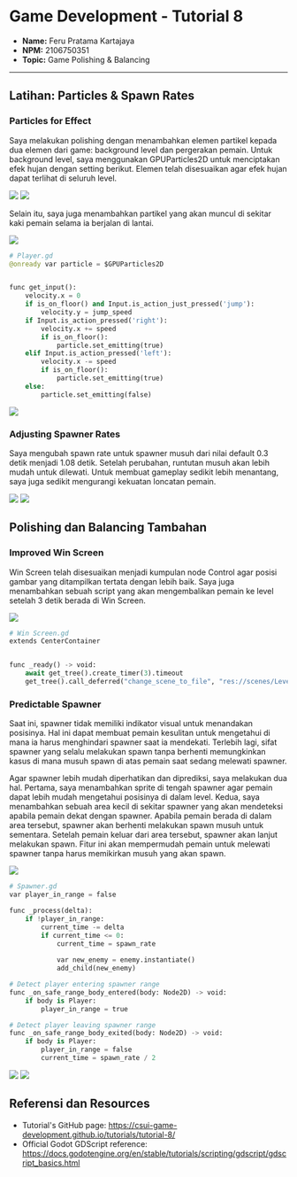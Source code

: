# Game Development - Tutorial 8

- **Name:** Feru Pratama Kartajaya
- **NPM:** 2106750351
- **Topic:** Game Polishing & Balancing

---

## Latihan: Particles & Spawn Rates

### Particles for Effect
Saya melakukan polishing dengan menambahkan elemen partikel kepada dua elemen dari game: background level dan pergerakan pemain. Untuk background level, saya menggunakan GPUParticles2D untuk menciptakan efek hujan dengan setting berikut. Elemen telah disesuaikan agar efek hujan dapat terlihat di seluruh level.

![](./docs/rain_settings.png)
![](./docs/rain_showcase.jpg)

Selain itu, saya juga menambahkan partikel yang akan muncul di sekitar kaki pemain selama ia berjalan di lantai.

![](./docs/player_settings.png)

```py
# Player.gd
@onready var particle = $GPUParticles2D


func get_input():
	velocity.x = 0
	if is_on_floor() and Input.is_action_just_pressed('jump'):
		velocity.y = jump_speed
	if Input.is_action_pressed('right'):
		velocity.x += speed
		if is_on_floor():
			particle.set_emitting(true)
	elif Input.is_action_pressed('left'):
		velocity.x -= speed
		if is_on_floor():
			particle.set_emitting(true)
	else:
		particle.set_emitting(false)
```

![](./docs/player_showcase.jpg)

### Adjusting Spawner Rates

Saya mengubah spawn rate untuk spawner musuh dari nilai default 0.3 detik menjadi 1.08 detik. Setelah perubahan, runtutan musuh akan lebih mudah untuk dilewati. Untuk membuat gameplay sedikit lebih menantang, saya juga sedikit mengurangi kekuatan loncatan pemain.

![](./docs/spawn_rate_settings.jpg)
![](./docs/spawn_rate_compare.png)

## Polishing dan Balancing Tambahan

### Improved Win Screen

Win Screen telah disesuaikan menjadi kumpulan node Control agar posisi gambar yang ditampilkan tertata dengan lebih baik. Saya juga menambahkan sebuah script yang akan mengembalikan pemain ke level setelah 3 detik berada di Win Screen.

![](./docs/win_screen_tidyup.jpg)

```py
# Win Screen.gd
extends CenterContainer


func _ready() -> void:
	await get_tree().create_timer(3).timeout
	get_tree().call_deferred("change_scene_to_file", "res://scenes/Level 1.tscn")
```

### Predictable Spawner

Saat ini, spawner tidak memiliki indikator visual untuk menandakan posisinya. Hal ini dapat membuat pemain kesulitan untuk mengetahui di mana ia harus menghindari spawner saat ia mendekati. Terlebih lagi, sifat spawner yang selalu melakukan spawn tanpa berhenti memungkinkan kasus di mana musuh spawn di atas pemain saat sedang melewati spawner.

Agar spawner lebih mudah diperhatikan dan diprediksi, saya melakukan dua hal. Pertama, saya menambahkan sprite di tengah spawner agar pemain dapat lebih mudah mengetahui posisinya di dalam level. Kedua, saya menambahkan sebuah area kecil di sekitar spawner yang akan mendeteksi apabila pemain dekat dengan spawner. Apabila pemain berada di dalam area tersebut, spawner akan berhenti melakukan spawn musuh untuk sementara. Setelah pemain keluar dari area tersebut, spawner akan lanjut melakukan spawn. Fitur ini akan mempermudah pemain untuk melewati spawner tanpa harus memikirkan musuh yang akan spawn.

![](./docs/spawner_new_nodes.jpg)

```py
# Spawner.gd
var player_in_range = false

func _process(delta):
	if !player_in_range:
		current_time -= delta
		if current_time <= 0:
			current_time = spawn_rate
			
			var new_enemy = enemy.instantiate()
			add_child(new_enemy)

# Detect player entering spawner range
func _on_safe_range_body_entered(body: Node2D) -> void:
	if body is Player:
		player_in_range = true

# Detect player leaving spawner range
func _on_safe_range_body_exited(body: Node2D) -> void:
	if body is Player:
		player_in_range = false
		current_time = spawn_rate / 2
```

![](./docs/spawner_visible.jpg)
![](./docs/spawner_stopped.jpg)

## Referensi dan Resources

- Tutorial's GitHub page: https://csui-game-development.github.io/tutorials/tutorial-8/
- Official Godot GDScript reference: https://docs.godotengine.org/en/stable/tutorials/scripting/gdscript/gdscript_basics.html